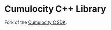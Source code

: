 # Cumulocity C++ Library #

Fork of the [Cumulocity C SDK](https://bitbucket.org/m2m/cumulocity-sdk-c).
